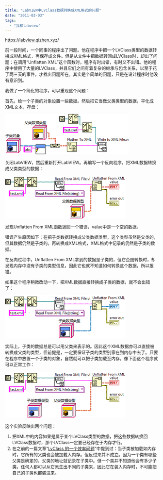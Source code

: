 ```yaml
---
title: "LabVIEW中LVClass数据转换成XML格式的问题"
date: "2011-03-03"
tags: 
  - "我和labview"
---
```


https://labview.qizhen.xyz/

前一段时间，一个同事的程序出了问题。他在程序中把一个LVClass类型的数据转换成XML格式，再保存成文件。但是从文件中把数据转回成LVClass时，却出了问题：在调用“Unflatten XML”这个函数时，程序有时出错，有时又不出错。他的程序中使用了大量的LVClass，并且它们之间有着复杂的继承与包含关系，以至于花了两三天的事件，才找出问题所在。其实是个简单的问题，只是在设计程序时他没有意识到。

我做了一个简化的程序，可以重现这个问题：

首先，给一个子类的对象设置一些数据。然后把它当做父类类型的数据，平化成XML文本，存盘：

![image](images/image_thumb.png "image")

关闭LabVIEW，然后重新打开LabVIEW。再编写一个反向程序，把XML数据转换成父类类型的数据：

![image](images/image_thumb1.png "image")

发现Unflatten From XML函数返回一个错误，value中是一个空的数据。

错误产生原因如下：在把子类数据转换成父类数据类型，这个类型虽然是父类的，但其数据仍然是子类的。再转换成XML格式，XML格式中记录的仍然是子类的数据。

在反向过程中，Unflatten From XML拿到的数据是子类的，但它企图转换时，却发现内存中没有子类的类型信息，因此它也就不知道如何转换这个数据，所以报错。

如果这个程序稍微改动一下，把XML数据直接转换成子类的数据，就不会出错了：

![image](images/image_thumb2.png "image")

实际上，子类的数据总是可以用父类来表示的。因此这个XML数据亦可以直接被转换成父类的类型，但前提是，一定要保证子类的类型别家在到内存中去了。只要在程序中放置一个子类的对象，自然就可以把子类加载至内存。像下面这个程序就可以正常工作：

![image](images/image_thumb3.png "image")

这个实验反映出两个问题：

1. 把XML中的内容如果是属于某个LVClass类型的数据，把这些数据转换回LVClass数据时，那个LVClass一定要已经存在于内存才行。
2. 在之前的一篇文章“[LvClass 的一个效率问题](http://ruanqizhen.wordpress.com/2010/09/08/lvclass-%e7%9a%84%e4%b8%80%e4%b8%aa%e6%95%88%e7%8e%87%e9%97%ae%e9%a2%98/)”中提到过：当子类被加载如内存时，它所有的父类也会被加载入内存。但反过来并不成立。因为一个类有哪些父类是确定的，父类的地址就记录在子类中。但一个类并不知道他会有多少子类，任何人都可以从它派生出不同的子类来，因此它在装入内存时，不可能把自己的子类也都装进来。
